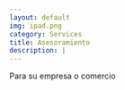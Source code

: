 ```yaml
---
layout: default
img: ipad.png
category: Services
title: Asesoramiento
description: |
---
```

  Para su empresa o comercio
